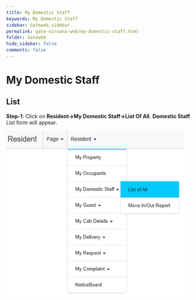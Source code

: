 ```yaml
---
title: My Domestic Staff
keywords: My Domestic Staff
sidebar: Gateweb_sidebar
permalink: gate-nirvana-web/my-domestic-staff.html
folder: Gateweb
hide_sidebar: false
comments: false
---
```


# My Domestic Staff

## List


**Step-1**:  Click on **Resident->My Domestic Staff->List Of All**. **Domestic Staff** List form will appear.

![](/images/RDomesticHelpListweb.png)


